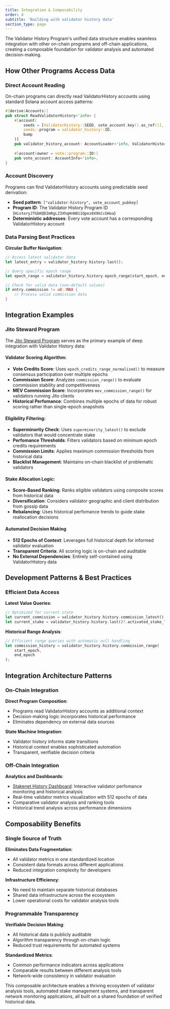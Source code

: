 ```yaml
---
title: Integration & Composability
order: 4
subtitle: 'Building with validator history data'
section_type: page
---
```


The Validator History Program's unified data structure enables seamless integration with other on-chain programs and off-chain applications, creating a composable foundation for validator analysis and automated decision-making.

## How Other Programs Access Data

### Direct Account Reading

On-chain programs can directly read ValidatorHistory accounts using standard Solana account access patterns:

```rust
#[derive(Accounts)]
pub struct ReadValidatorHistory<'info> {
    #[account(
        seeds = [ValidatorHistory::SEED, vote_account.key().as_ref()],
        seeds::program = validator_history::ID,
        bump
    )]
    pub validator_history_account: AccountLoader<'info, ValidatorHistory>,
    
    #[account(owner = vote::program::ID)]
    pub vote_account: AccountInfo<'info>,
}
```

### Account Discovery

Programs can find ValidatorHistory accounts using predictable seed derivation:
- **Seed pattern**: `["validator-history", vote_account_pubkey]`
- **Program ID**: The Validator History Program ID (`HistoryJTGbKQD2mRgLZ3XhqHnN811Qpez8X9kCcGHoa`)
- **Deterministic addresses**: Every vote account has a corresponding ValidatorHistory account

### Data Parsing Best Practices

**Circular Buffer Navigation**:
```rust
// Access latest validator data
let latest_entry = validator_history.history.last();

// Query specific epoch range
let epoch_range = validator_history.history.epoch_range(start_epoch, end_epoch);

// Check for valid data (non-default values)
if entry.commission != u8::MAX {
    // Process valid commission data
}
```

## Integration Examples

### Jito Steward Program

The [Jito Steward Program](/stakenet/jito-steward/program-overview/) serves as the primary example of deep integration with Validator History data:

#### Validator Scoring Algorithm:

- **Vote Credits Score**: Uses `epoch_credits_range_normalized()` to measure consensus participation over multiple epochs
- **Commission Score**: Analyzes `commission_range()` to evaluate commission stability and competitiveness
- **MEV Commission Score**: Incorporates `mev_commission_range()` for validators running Jito clients
- **Historical Perfomance**: Combines multiple epochs of data for robust scoring rather than single-epoch snapshots

#### Eligibility Filtering:

- **Superminority Check**: Uses `superminority_latest()` to exclude validators that would concentrate stake
- **Perfomance Thresholds**: Filters validators based on minimum epoch credits requirements
- **Commission Limits**: Applies maximum commission thresholds from historical data
- **Blacklist Management**: Maintains on-chain blacklist of problematic validators

#### Stake Allocation Logic:

- **Score-Based Ranking**: Ranks eligible validators using composite scores from historical data
- **Diversification**: Considers validator geographic and client distribution from gossip data
- **Rebalancing**: Uses historical perfomance trends to guide stake reallocation decisions

#### Automated Decision Making

- **512 Epochs of Context**: Leverages full historical depth for informed validator evaluation
- **Transparent Criteria**: All scoring logic is on-chain and auditable
- **No External Dependencies**: Entirely self-contained using ValidatorHistory data

## Development Patterns & Best Practices

### Efficient Data Access

**Latest Value Queries**:
```rust
// Optimized for current state
let current_commission = validator_history.history.commission_latest();
let current_stake = validator_history.history.last()?.activated_stake_lamports;
```

**Historical Range Analysis**:
```rust
// Efficient range queries with automatic null handling
let commission_history = validator_history.history.commission_range(
    start_epoch, 
    end_epoch
);
```

## Integration Architecture Patterns

### On-Chain Integration

**Direct Program Composition**:

- Programs read ValidatorHistory accounts as additional context
- Decision-making logic incorporates historical performance
- Eliminates dependency on external data sources

**State Machine Integration**:

- Validator history informs state transitions
- Historical context enables sophisticated automation
- Transparent, verifiable decision criteria

### Off-Chain Integration

**Analytics and Dashboards**:

- [Stakenet History Dashboard](https://www.jito.network/stakenet/history/): Interactive validator perfomance monitoring and historical analysis
- Real-time validator metrics visualization with 512 epochs of data
- Comparative validator analysis and ranking tools
- Historical trend analysis across performance dimensions

## Composability Benefits

### Single Source of Truth

**Eliminates Data Fragmentation**:

- All validator metrics in one standardized location
- Consistent data formats across different applications
- Reduced integration complexity for developers

**Infrastructure Efficiency**:

- No need to maintain separate historical databases
- Shared data infrastructure across the ecosystem
- Lower operational costs for validator analysis tools

### Programmable Transparency

**Verifiable Decision Making**:

- All historical data is publicly auditable
- Algorithm transparency through on-chain logic
- Reduced trust requirements for automated systems

**Standardized Metrics**:

- Common performance indicators across applications
- Comparable results between different analysis tools
- Network-wide consistency in validator evaluation

This composable architecture enables a thriving ecosystem of validator analysis tools, automated stake management systems, and transparent network monitoring applications, all built on a shared foundation of verified historical data.
